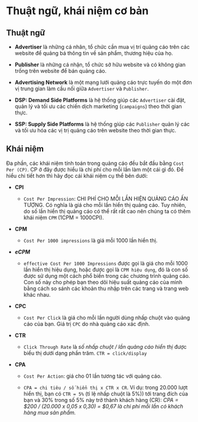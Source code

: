 # Thuật ngữ, khái niệm cơ bản

## Thuật ngữ
- **Advertiser** là những cá nhân, tổ chức cần mua vị trí quảng cáo trên các website để quảng bá thông tin về sản phẩm, thương hiệu của họ.

- **Publisher** là những cá nhận, tổ chức sở hữu website và có không gian trống trên website để bán quảng cáo.

- **Advertising Network** là một mạng lưới quảng cáo trực tuyến do một đơn vị trung gian làm cầu nối giữa `Advertiser` và `Publisher`.

- **DSP: Demand Side Platforms** là hệ thống giúp các `Advertiser` cài đặt, quản lý và tối ưu các chiến dịch marketing (`campaigns`) theo thời gian thực.

- **SSP: Supply Side Platforms** là hệ thống giúp các `Publisher` quản lý các và tối ưu hóa các vị trị quảng cáo trên website theo thời gian thực.

## Khái niệm
Đa phần, các khái niệm tính toán trong quảng cáo đều bắt đầu bằng `Cost Per (CP)`. CP ở đây được hiểu là chi phí cho mỗi lần làm một cái gì đó. Để hiểu chi tiết hơn thì hãy đọc cái khái niệm cụ thể bên dưới:

- **CPI**
    - `Cost Per Impression`: CHI PHÍ CHO MỖI LẦN HIỆN QUẢNG CÁO ẤN TƯỢNG. Có nghĩa là giá cho mỗi lần hiển thị quảng cáo. Tuy nhiên, do số lần hiển thị quảng cáo có thể rất rất cao nên chúng ta có thêm khái niệm `CPM` (1CPM = 1000CPI).

- **CPM**
    - `Cost Per 1000 impressions` là giá mỗi 1000 lần hiển thị.

- **_eCPM_**
    - `effective Cost Per 1000 Impressions` được gọi là giá cho mỗi 1000 lần hiển thị hiệu dụng, hoặc được gọi là `CPM hiệu dụng`, đó là con số được sử dụng một cách phổ biến trong các chương trình quảng cáo. Con số này cho phép bạn theo dõi hiệu suất quảng cáo của mình bằng cách so sánh các khoản thu nhập trên các trang và trang web khác nhau.

- **CPC**
    - `Cost Per Click` là giá cho mỗi lần người dùng nhấp chuột vào quảng cáo của bạn. Giá trị `CPC` do nhà quảng cáo xác định.

- **CTR**
    - `Click Through Rate` là _số nhấp chuột / lần quảng cáo hiển thị_ được biểu thị dưới dạng phần trăm. `CTR = click/display`

- **CPA**
    - `Cost Per Action`: giá cho 01 lần tương tác với quảng cáo.    
    
    - `CPA = chi tiêu / số hiển thị x CTR x CR`. Ví dụ: trong 20.000 lượt hiển thị, bạn có `CTR = 5%` (tỉ lệ nhấp chuột là 5%)) tới trang đích của bạn và 30% trong số 5% này trở thành khách hàng (CR):
    _CPA = $200 / (20.000 x 0,05 x 0,30) = $0,67 là chi phí mỗi lần có khách hàng mua sản phẩm._


